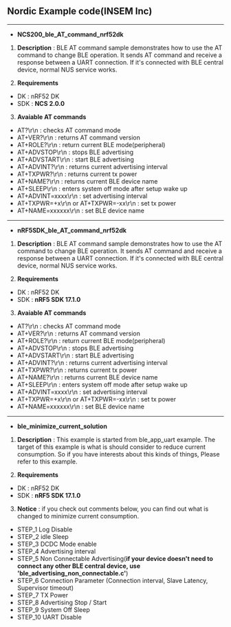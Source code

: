 ## Nordic Example code(INSEM Inc)
---
- **NCS200_ble_AT_command_nrf52dk**

1. **Description** : BLE AT command sample demonstrates how to use the AT command to change BLE operation. It sends AT command and receive a response between a UART connection. If it's connected with BLE central device, normal NUS service works.

2. **Requirements**
  - DK : nRF52 DK
  - SDK : **NCS 2.0.0**
3. **Avaiable AT commands**     
  - AT?\\r\\n : checks AT command mode
  - AT+VER?\\r\\n : returns AT command version
  - AT+ROLE?\\r\\n : return current BLE mode(peripheral)
  - AT+ADVSTOP\\r\\n : stops BLE advertising
  - AT+ADVSTART\\r\\n : start BLE advertising
  - AT+ADVINT?\\r\\n : returns current advertising interval
  - AT+TXPWR?\\r\\n : returns current tx power
  - AT+NAME?\\r\\n : returns current BLE device name
  - AT+SLEEP\\r\\n : enters system off mode after setup wake up
  - AT+ADVINT=xxxx\\r\\n : set advertising interval
  - AT+TXPWR=+x\\r\\n or AT+TXPWR=-xx\\r\\n : set tx power
  - AT+NAME=xxxxxx\\r\\n : set BLE device name

---
- **nRF5SDK_ble_AT_command_nrf52dk**

1. **Description** : BLE AT command sample demonstrates how to use the AT command to change BLE operation. It sends AT command and receive a response between a UART connection. If it's connected with BLE central device, normal NUS service works.

2. **Requirements**
  - DK : nRF52 DK
  - SDK : **nRF5 SDK 17.1.0**
3. **Avaiable AT commands**         
  - AT?\\r\\n : checks AT command mode
  - AT+VER?\\r\\n : returns AT command version
  - AT+ROLE?\\r\\n : return current BLE mode(peripheral)
  - AT+ADVSTOP\\r\\n : stops BLE advertising
  - AT+ADVSTART\\r\\n : start BLE advertising
  - AT+ADVINT?\\r\\n : returns current advertising interval
  - AT+TXPWR?\\r\\n : returns current tx power
  - AT+NAME?\\r\\n : returns current BLE device name
  - AT+SLEEP\\r\\n : enters system off mode after setup wake up
  - AT+ADVINT=xxxx\\r\\n : set advertising interval
  - AT+TXPWR=+x\\r\\n or AT+TXPWR=-xx\\r\\n : set tx power
  - AT+NAME=xxxxxx\\r\\n : set BLE device name   

---
- **ble_minimize_current_solution**

1. **Description** : This example is started from ble_app_uart example. The target of this example is what is should consider to reduce current consumption. So if you have interests about this kinds of things, Please refer to this example.

2. **Requirements**
  - DK : nRF52 DK
  - SDK : **nRF5 SDK 17.1.0**
3. **Notice** : if you check out comments below, you can find out what is changed to minimize current consumption.         
  - STEP_1 Log Disable
  - STEP_2 idle Sleep
  - STEP_3 DCDC Mode enable
  - STEP_4 Advertising interval
  - STEP_5 Non Connectable Advertising(**if your device doesn't need to connect any other BLE central device, use 'ble_advertising_non_connectable.c'**)
  - STEP_6 Connection Parameter (Connection interval, Slave Latency, Supervisor timeout)
  - STEP_7 TX Power
  - STEP_8 Advertising Stop / Start
  - STEP_9 System Off Sleep
  - STEP_10 UART Disable 
